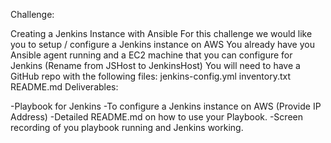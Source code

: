 
Challenge:

Creating a Jenkins Instance with Ansible
For this challenge we would like you to setup / configure a Jenkins instance on AWS
You already have you Ansible agent running and a EC2 machine that you can configure for Jenkins (Rename from JSHost to JenkinsHost)
You will need to have a GitHub repo with the following files:
jenkins-config.yml
inventory.txt
README.md
Deliverables:


-Playbook for Jenkins
-To configure a Jenkins instance on AWS (Provide IP Address)
-Detailed README.md on how to use your Playbook.
-Screen recording of you playbook running and Jenkins working.
